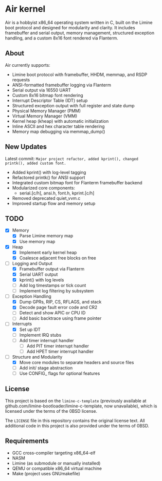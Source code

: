 # Air kernel

Air is a hobbyist x86_64 operating system written in C, built on the Limine boot protocol and designed for modularity and clarity.
It includes framebuffer and serial output, memory management, structured exception handling, and a custom 8x16 font rendered via Flanterm.

## About

Air currently supports:

- Limine boot protocol with framebuffer, HHDM, memmap, and RSDP requests
- ANSI-formatted framebuffer logging via Flanterm
- Serial output via 16550 UART
- Custom 8x16 bitmap font rendering
- Interrupt Descriptor Table (IDT) setup
- Structured exception output with full register and state dump
- Physical Memory Manager (PMM)
- Virtual Memory Manager (VMM)
- Kernel heap (kheap) with automatic initialization
- Inline ASCII and hex character table rendering
- Memory map debugging via memmap_dump()

## New Updates

Latest commit: `Major project refactor, added kprint(), changed printk(), added custom font.`

- Added kprint() with log-level tagging
- Refactored printk() for ANSI support
- Integrated custom bitmap font for Flanterm framebuffer backend
- Modularized core components:
  - serial.[c/h], ansi.h, font.h, kprint.[c/h]
- Removed deprecated quiet_vvm.c
- Improved startup flow and memory setup

## TODO

- [X] Memory
	- [X] Parse Limine memory map
    - [X] Use memory map

- [X] Heap
	- [X] Implement early kernel heap
	- [X] Coalesce adjacent free blocks on free

- [ ] Logging and Output
	- [X] Framebuffer output via Flanterm
	- [X] Serial UART output
	- [X] kprint() with log levels
	- [ ] Add log timestamps or tick count
	- [ ] Implement log filtering by subsystem

- [ ] Exception Handling
	- [X] Dump GPRs, RIP, CS, RFLAGS, and stack
	- [X] Decode page fault error code and CR2
	- [ ] Detect and show APIC or CPU ID
	- [ ] Add basic backtrace using frame pointer

- [ ] Interrupts
	- [X] Set up IDT
	- [ ] Implement IRQ stubs
	- [ ] Add timer interrupt handler
        - [ ] Add PIT timer interrupt handler
        - [ ] Add HPET timer interrupt handler

- [ ] Structure and Modularity
	- [X] Move core modules to separate headers and source files
	- [ ] Add init/ stage abstraction
	- [ ] Use CONFIG_ flags for optional features

## License

This project is based on the `limine-c-template`
(previously available at github.com/limine-bootloader/limine-c-template, now unavailable),
which is licensed under the terms of the 0BSD license.

The `LICENSE` file in this repository contains the original license text.
All additional code in this project is also provided under the terms of 0BSD.

## Requirements

- GCC cross-compiler targeting x86_64-elf
- NASM
- Limine (as submodule or manually installed)
- QEMU or compatible x86_64 virtual machine
- Make (project uses GNUmakefile)
